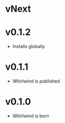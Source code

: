 # vNext

# v0.1.2

* Installs globally

# v0.1.1

* Whirlwind is published

# v0.1.0

* Whirlwind is born